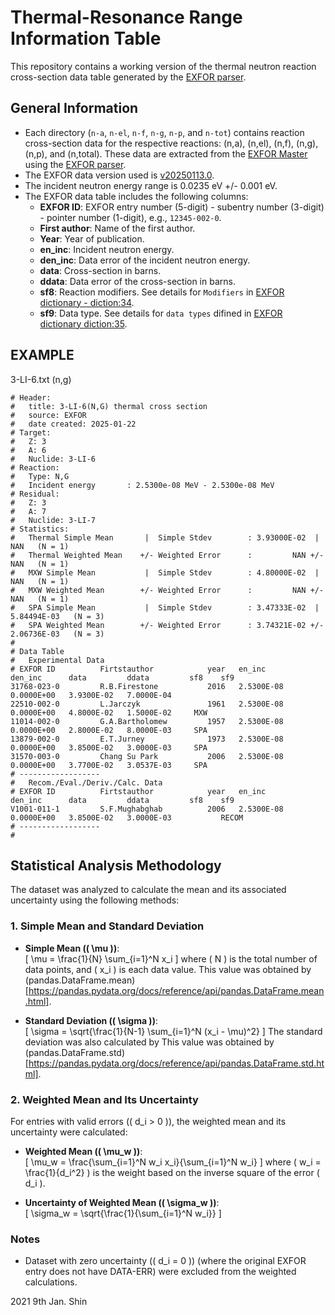 # Thermal-Resonance Range Information Table

This repository contains a working version of the thermal neutron reaction cross-section data table generated by the [EXFOR parser](https://github.com/IAEA-NDS/exforparser).

## General Information

- Each directory (`n-a`, `n-el`, `n-f`, `n-g`, `n-p`, and `n-tot`) contains reaction cross-section data for the respective reactions: (n,a), (n,el), (n,f), (n,g), (n,p), and (n,total). These data are extracted from the [EXFOR Master](https://github.com/IAEA-NDS/exfor_master) using the [EXFOR parser](https://github.com/IAEA-NDS/exforparser).  
- The EXFOR data version used is [v20250113.0](https://github.com/IAEA-NDS/exfor_master/releases/tag/Backup-2025-01-13).  
- The incident neutron energy range is 0.0235 eV +/- 0.001 eV.  
- The EXFOR data table includes the following columns:  
  - **EXFOR ID**: EXFOR entry number (5-digit) - subentry number (3-digit) - pointer number (1-digit), e.g., `12345-002-0`.  
  - **First author**: Name of the first author.  
  - **Year**: Year of publication.    
  - **en_inc**: Incident neutron energy.  
  - **den_inc**: Data error of the incident neutron energy.  
  - **data**: Cross-section in barns.  
  - **ddata**: Data error of the cross-section in barns.  
  - **sf8**: Reaction modifiers.  See details for `Modifiers` in [EXFOR dictionary - diction:34](https://github.com/IAEA-NDS/exfor_dictionary/blob/accc6196f0b1c648c8bf39ef15156c6e7599a920/src/exfor_dictionary/latest.json#L20070C24-L20070C48).
  - **sf9**: Data type. See details for `data types` difined in [EXFOR dictionary diction:35](https://github.com/IAEA-NDS/exfor_dictionary/blob/main/src/exfor_dictionary/latest.json#L20422).



## EXAMPLE
3-LI-6.txt (n,g)
```
# Header: 
#   title: 3-LI-6(N,G) thermal cross section 
#   source: EXFOR 
#   date created: 2025-01-22 
# Target: 
#   Z: 3 
#   A: 6 
#   Nuclide: 3-LI-6 
# Reaction: 
#   Type: N,G 
#   Incident energy       : 2.5300e-08 MeV - 2.5300e-08 MeV 
# Residual: 
#   Z: 3 
#   A: 7 
#   Nuclide: 3-LI-7
# Statistics:
#   Thermal Simple Mean       |  Simple Stdev        : 3.93000E-02  |           NAN   (N = 1)
#   Thermal Weighted Mean    +/- Weighted Error      :         NAN +/-          NAN   (N = 1)
#   MXW Simple Mean           |  Simple Stdev        : 4.80000E-02  |           NAN   (N = 1)
#   MXW Weighted Mean        +/- Weighted Error      :         NAN +/-          NAN   (N = 1)
#   SPA Simple Mean           |  Simple Stdev        : 3.47333E-02  |   5.84494E-03   (N = 3)
#   SPA Weighted Mean        +/- Weighted Error      : 3.74321E-02 +/-  2.06736E-03   (N = 3)
#
# Data Table
#   Experimental Data
# EXFOR ID          Firtstauthor            year   en_inc       den_inc      data         ddata         sf8    sf9
31768-023-0         R.B.Firestone           2016   2.5300E-08   0.0000E+00   3.9300E-02   7.0000E-04                
22510-002-0         L.Jarczyk               1961   2.5300E-08   0.0000E+00   4.8000E-02   1.5000E-02     MXW        
11014-002-0         G.A.Bartholomew         1957   2.5300E-08   0.0000E+00   2.8000E-02   8.0000E-03     SPA        
13879-002-0         E.T.Jurney              1973   2.5300E-08   0.0000E+00   3.8500E-02   3.0000E-03     SPA        
31570-003-0         Chang Su Park           2006   2.5300E-08   0.0000E+00   3.7700E-02   3.0537E-03     SPA        
# ------------------
#   Recom./Eval./Deriv./Calc. Data
# EXFOR ID          Firtstauthor            year   en_inc       den_inc      data         ddata         sf8    sf9
V1001-011-1         S.F.Mughabghab          2006   2.5300E-08   0.0000E+00   3.8500E-02   3.0000E-03           RECOM
# ------------------
#
```

## Statistical Analysis Methodology

The dataset was analyzed to calculate the mean and its associated uncertainty using the following methods:

### 1. Simple Mean and Standard Deviation
- **Simple Mean (\( \mu \))**:  
  \[
  \mu = \frac{1}{N} \sum_{i=1}^N x_i
  \]
  where \( N \) is the total number of data points, and \( x_i \) is each data value. This value was obtained by (pandas.DataFrame.mean)[https://pandas.pydata.org/docs/reference/api/pandas.DataFrame.mean.html].

- **Standard Deviation (\( \sigma \))**:  
  \[
  \sigma = \sqrt{\frac{1}{N-1} \sum_{i=1}^N (x_i - \mu)^2}
  \]
  The standard deviation was also calculated by This value was obtained by (pandas.DataFrame.std)[https://pandas.pydata.org/docs/reference/api/pandas.DataFrame.std.html].

### 2. Weighted Mean and Its Uncertainty
For entries with valid errors (\( d_i > 0 \)), the weighted mean and its uncertainty were calculated:

- **Weighted Mean (\( \mu_w \))**:  
  \[
  \mu_w = \frac{\sum_{i=1}^N w_i x_i}{\sum_{i=1}^N w_i}
  \]
  where \( w_i = \frac{1}{d_i^2} \) is the weight based on the inverse square of the error \( d_i \).

- **Uncertainty of Weighted Mean (\( \sigma_w \))**:  
  \[
  \sigma_w = \sqrt{\frac{1}{\sum_{i=1}^N w_i}}
  \]

### Notes
- Dataset with zero uncertainty (\( d_i = 0 \)) (where the original EXFOR entry does not have DATA-ERR) were excluded from the weighted calculations.




2021 9th Jan.
Shin

